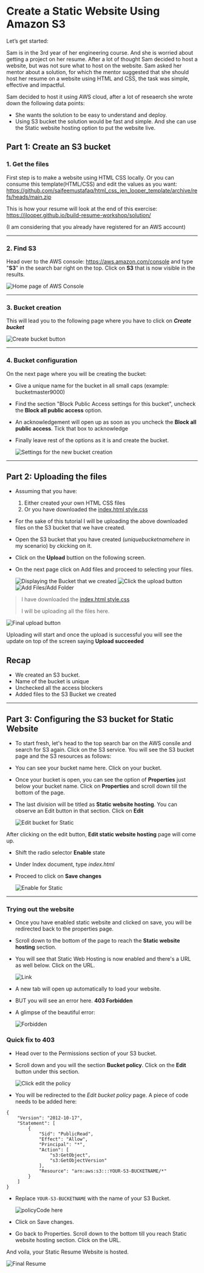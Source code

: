 # Create a Static Website Using Amazon S3

Let’s get started:

Sam is in the 3rd year of her engineering course. And she is worried about getting a project on her resume. After a lot of thought Sam decided to host a website, but was not sure what to host on the website. Sam asked her mentor about a solution, for which the mentor suggested that she should host her resume on a website using HTML and CSS, the task was simple, effective and impactful.

Sam decided to host it using AWS cloud, after a lot of reseaerch she wrote down the following data points:
- She wants the solution to be easy to understand and deploy.
- Using S3 bucket the solution would be fast and simple. And she can use the Static website hosting option to put the website live.

## Part 1: Create an S3 bucket

### 1. Get the files
First step is to make a website using HTML CSS locally. Or you can consume this template(HTML/CSS) and edit the values as you want: https://github.com/saifeemustafaq/html_css_jen_looper_template/archive/refs/heads/main.zip

This is how your resume will look at the end of this exercise: https://jlooper.github.io/build-resume-workshop/solution/

(I am considering that you already have registered for an AWS account)

---

### 2. Find S3
Head over to the AWS console: https://aws.amazon.com/console and type "**S3**" in the search bar right on the top. Click on **S3** that is now visible in the results.

![Home page of AWS Console](./images/homePage.png)

---

### 3. Bucket creation
This will lead you to the following page where you have to click on _**Create bucket**_

![Create bucket button](./images/createBucket.png)

---

### 4. Bucket configuration
On the next page where you will be creating the bucket:
- Give a unique name for the bucket in all small caps (example: bucketmaster9000)
- Find the section "Block Public Access settings for this bucket", uncheck the **Block all public access** option.
- An acknowledgement will open up as soon as you uncheck the **Block all public access**. Tick that box to acknowledge
- Finally leave rest of the options as it is and create the bucket.

  ![Settings for the new bucket creation](./images/uniqueName1.png)

---

## Part 2: Uploading the files

- Assuming that you have:
  1. Either created your own HTML CSS files
  2. Or you have downloaded the [index.html style.css](https://github.com/saifeemustafaq/html_css_jen_looper_template/archive/refs/heads/main.zip)

- For the sake of this tutorial I will be uploading the above downloaded files on the S3 bucket that we have created.

- Open the S3 bucket that you have created (_uniquebucketnamehere_ in my scenario) by ckicking on it.

- Click on the **Upload** buttion on the following screen.

- On the next page click on Add files and proceed to selecting your files.

  ![Displaying the Bucket that we created](./images/openBucket.png)
  ![Click the upload button](./images/uploadButton.png)
  ![Add Files/Add Folder](./images/uploadPage.png)

> I have downloaded the [index.html style.css](https://github.com/saifeemustafaq/html_css_jen_looper_template/archive/refs/heads/main.zip)
> 
> I will be uploading all the files here.

![Final upload button](./images/finalUpload.png)

Uploading will start and once the upload is successful you will see the update on top of the screen saying **Upload succeeded**

## Recap
- We created an S3 bucket.
- Name of the bucket is unique
- Unchecked all the access blockers 
- Added files to the S3 Bucket we created

---

## Part 3: Configuring the S3 bucket for Static Website

- To start fresh, let's head to the top search bar on the AWS consile and search for S3 again. Click on the S3 service. You will see the S3 bucket page and the S3 resources as follows:

- You can see your bucket name here. Click on your bucket.

- Once your bucket is open, you can see the option of **Properties** just below your bucket name. Click on **Properties** and scroll down till the bottom of the page.

- The last division will be titled as **Static website hosting**. You can observe an Edit button in that section. Click on **Edit**

  ![Edit bucket for Static](./images/editStatic.png)

After clicking on the edit button, **Edit static website hosting** page will come up.

- Shift the radio selector **Enable** state

- Under Index document, type _index.html_

- Proceed to click on **Save changes**

  ![Enable for Static](./images/enableStatic.png)

---

### Trying out the website

- Once you have enabled static website and clicked on save, you will be redirected back to the properties page.

- Scroll down to the bottom of the page to reach the **Static website hosting** section.

- You will see that Static Web Hosting is now enabled and there's a URL as well below. Click on the URL.

  ![Link](./images/url1.png)

- A new tab will open up automatically to load your website.

- BUT you will see an error here. **403 Forbidden**

- A glimpse of the beautiful error:

  ![Forbidden](./images/403forbidden.png)

### Quick fix to 403

- Head over to the Permissions section of your S3 bucket.

- Scroll down and you will the section **Bucket policy**. Click on the **Edit** button under this section.

  ![Click edit the policy](./images/editPolicy.png)

- You will be redirected to the _Edit bucket policy_ page. A piece of code needs to be added here:

```
{
    "Version": "2012-10-17",
    "Statement": [
        {
            "Sid": "PublicRead",
            "Effect": "Allow",
            "Principal": "*",
            "Action": [
                "s3:GetObject",
                "s3:GetObjectVersion"
            ],
            "Resource": "arn:aws:s3:::YOUR-S3-BUCKETNAME/*"
        }
    ]
}
```

- Replace `YOUR-S3-BUCKETNAME` with the name of your S3 Bucket.

  ![policyCode here](./images/addPolicy.png)

- Click on Save changes.

- Go back to Properties. Scroll down to the bottom till you reach Static website hosting section. Click on the URL.

And voila, your Static Resume Website is hosted.

![Final Resume](./images/finalResume.png)